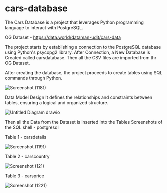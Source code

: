 # cars-database
The Cars Database is a project that leverages Python programming language to interact with PostgreSQL.

OG Dataset - https://data.world/dataman-udit/cars-data

The project starts by establishing a connection to the PostgreSQL database using Python's psycopg2 library.
After Connection, a New Database is Created called carsdatabase.
Then all the CSV files are imported from thr OG Dataset.

After creating the database, the project proceeds to create tables using SQL commands through Python.

![Screenshot (1181)](https://github.com/naijilnj/cars-database/assets/110610851/2c254c92-d73a-4f34-a051-d9f687fa0b12)

Data Model Design
It defines the relationships and constraints between tables, ensuring a logical and organized structure. 

![Untitled Diagram drawio](https://github.com/naijilnj/cars-database/assets/110610851/4483d672-e7e8-4495-bf13-b0856cd4829c)

Then all the Data from the Dataset is inserted into the Tables
Screenshots of the SQL shell - postgresql

Table 1 - carsdetails

![Screenshot (1191)](https://github.com/naijilnj/cars-database/assets/110610851/79f6b7a9-869c-4fe7-89b7-ebda59794919)

Table 2 - carscountry

![Screenshot (121)](https://github.com/naijilnj/cars-database/assets/110610851/1dd4401f-8668-4e73-a916-203e4b6b8896)

Table 3 - carsprice

![Screenshot (1221)](https://github.com/naijilnj/cars-database/assets/110610851/eeca1bcc-618c-4ebb-9c02-cf43efd1ced4)







